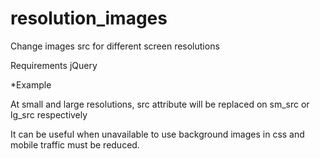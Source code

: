 # resolution_images
Change images src for different screen resolutions 


Requirements jQuery

*Example
<img lg_src="/image_large.jpg" sm_src="/image_middle.jpg" >

At small and large resolutions, src attribute will be replaced on sm_src or lg_src respectively

It can be useful when unavailable to use background images in css and mobile traffic must be reduced.
